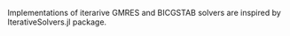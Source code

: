 Implementations of iterarive GMRES and BICGSTAB solvers are inspired by IterativeSolvers.jl package.
